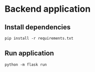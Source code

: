 # Backend application
## Install dependencies
```
pip install -r requirements.txt
```

## Run application
```
python -m flask run
```
